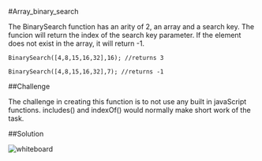#Array_binary_search

The BinarySearch function has an arity of 2, an array and a search key.  The funcion will return the index of the search key parameter.  If the element does not exist in the array, it will return -1.

    BinarySearch([4,8,15,16,32],16); //returns 3

    BinarySearch([4,8,15,16,32],7); //returns -1

##Challenge

The challenge in creating this function is to not use any built in javaScript functions.  includes() and indexOf() would normally make short work of the task.

##Solution

![whiteboard]('assets/binary_search.jpg)